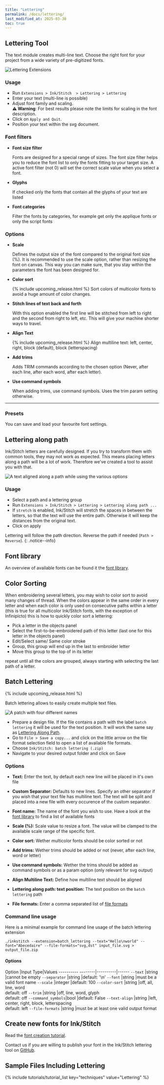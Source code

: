 ```yaml
---
title: "Lettering"
permalink: /docs/lettering/
last_modified_at: 2025-03-30
toc: true
---
```

## Lettering Tool

The text module creates multi-line text. Choose the right font for your project from a wide variety of pre-digitized fonts.

![Lettering Extensions](/assets/images/docs/en/lettering.png)

### Usage

* Run `Extensions > Ink/Stitch  > Lettering > Lettering`
* Enter your text (multi-line is possible)
* Adjust font family and scaling.<br>
  **⚠ Warning**: For best results please note the limits for scaling in the font description.
* Click on `Apply and Quit`.
* Position your text within the svg document.

### Font filters

* **Font size filter**

  Fonts are designed for a special range of sizes. The font size filter helps you to reduce the font list to only the fonts fitting to your target size.
  A active font filter (not 0) will set the correct scale value when you select a font.

* **Glyphs**

  If checked only the fonts that contain all the glyphs of your text are listed

* **Font categories**

  Filter the fonts by categories, for example get only the applique fonts or only the script fonts

### Options

* **Scale**

  Defines the output size of the font compared to the original font size (%).
  It is recommended to use the scale option, rather than resizing the font on canvas.
  This way you can make sure, that you stay within the parameters the font has been designed for.

* **Color sort**

  {% include upcoming_release.html %}
  Sort colors of multicolor fonts to avoid a huge amount of color changes.

* **Stitch lines of text back and forth**

  With this option enabled the first line will be stitched from left to right and the second from right to left, etc.
  This will give your machine shorter ways to travel.

* **Align Text**

  {% include upcoming_release.html %}
  Align multiline text: left, center, right, block (default), block (letterspacing)

* **Add trims**

  Adds TRIM commands according to the chosen option (Never, after each line, after each word, after each letter).

* **Use command symbols**

  When adding trims, use command symbols. Uses the trim param setting otherwise.

* ****

### Presets

You can save and load your favourite font settings.

## Lettering along path

Ink/Stitch letters are carefully designed. If you try to transform them with common tools, they may not work as expected. This means placing letters along a path will be a lot of work. Therefore we've created a tool to assist you with that.

![A text aligned along a path while using the various options](/assets/images/docs/text_along_path_alignment.png)

### Usage

* Select a path and a lettering group
* Run `Extensions > Ink/Stitch > Lettering > Lettering along path ...`
* If `stretch` is enabled, Ink/Stitch will stretch the spaces in between the letters, so that the text will use the entire path.
  Otherwise it will keep the distances from the original text.
* Click on apply

Lettering will follow the path direction. Reverse the path if needed (`Path > Reverse`).
{: .notice--info}

## Font library

An overview of available fonts can be found it the [font library](/fonts/font-library/).

## Color Sorting

When embroidering several letters, you may wish to color sort to avoid many changes of thread.
When the colors appear in the same order in every letter and when each color is only used on consecutive paths within a letter (this is true for all multicolor Ink/Stitch fonts, with the exception of Infinipicto) this is how to quickly color sort a lettering:

* Pick a letter in the objects panel
* Select the first-to-be-embroidered path of this letter (last one for this letter in the objects panel)
* Edit/Select same/ Same color stroke
* Group, this group will end up in the last to embroider letter
* Move this group to the top of  in its letter

repeat until all the colors are grouped, always starting with selecting the last path of a letter.

## Batch Lettering

{% include upcoming_release.html %}

Batch lettering allows to easily create multiple text files.

![A patch with four different names](/assets/images/docs/batch-lettering.png)

* Prepare a design file.
  If the file contains a path with the label `batch lettering` it will be used for the text position.
  It will work the same say as [Lettering Along Path](/docs/lettering/#lettering-along-path).
* Go to `File > Save a copy...` and click on the little arrow on the file format selection field to open a list of available file formats.
* Choose `Ink/Stitch: batch lettering (.zip)`
* Navigate to your desired output folder and click on Save

### Options

* **Text:** Enter the text, by default each new line will be placed in it's own file
* **Custom Separator:** Defaults to new lines. Specify an other separator if you wish that your text file has multiline text.
  The text will be split and placed into a new file with every occurence of the custom separator.

* **Font name:** The name of the font you wish to use. Have a look at the [font library](/fonts/font-library/) to find a list of available fonts
* **Scale (%):** Scale value to resize a font. The value will be clamped to the available scale range of the specific font.
* **Color sort:** Wether multicolor fonts should be color sorted or not
* **Add trims:** Wether trims should be added or not (never, after each line, word or letter)
* **Use command symbols:** Wether the trims should be added as command symbols or as a param option (only relevant for svg output)
* **Align Multiline Text:** Define how multiline text should be aligned
* **Lettering along path: text position:** The text position on the `batch lettering` path
* **File formats:** Enter a comma separated list of [file formats](/docs/file-formats/#writing)

### Command line usage

Here is a minimal example for command line usage of the batch lettering extension

```
./inkstitch --extension=batch_lettering --text="Hello\nworld" --font="Abecedaire" --file-formats="svg,dst" input_file.svg > output_file.zip
```

#### Options

Option             |Input Type|Values
---------- --------|----------|------
`--text`           |string    |cannot be empty
`--separator`      |string    |default: '\n'
`--font`           |string    |must be a valid font name
`--scale`          |integer   |default: 100
`--color-sort`     |string    |off, all, line, word<br>default: off
`--trim`           |string    |off, line, word, glyph<br>default: off 
`--command_symbols`|bool      |default: False
`--text-align`     |string    |left, center, right, block, letterspacing<br>default: left
`--file-formats`   |string    |must be at least one valid output format

## Create new fonts for Ink/Stitch

Read the [font creation tutorial](/tutorials/font-creation/).

Contact us if you are willing to publish your font in the Ink/Stitch lettering tool on [GitHub](https://github.com/inkstitch/inkstitch/issues).

## Sample Files Including Lettering

{% include tutorials/tutorial_list key="techniques" value="Lettering" %}
